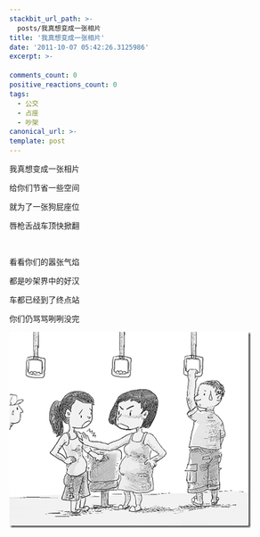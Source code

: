 ```yaml
---
stackbit_url_path: >-
  posts/我真想变成一张相片
title: '我真想变成一张相片'
date: '2011-10-07 05:42:26.3125986'
excerpt: >-
  
comments_count: 0
positive_reactions_count: 0
tags: 
  - 公交
  - 占座
  - 吵架
canonical_url: >-
template: post
---
```

<p>我真想变成一张相片</p>  <p>给你们节省一些空间</p>  <p>就为了一张狗屁座位</p>  <p>唇枪舌战车顶快掀翻</p>  <p>&#160;</p>  <p>看看你们的嚣张气焰</p>  <p>都是吵架界中的好汉</p>  <p>车都已经到了终点站</p>  <p>你们仍骂骂咧咧没完</p>  <p><a href="https://raw.githubusercontent.com/Jeff-Tian/blogengine.net/master/Source/BlogEngine/BlogEngine.NET/App_Data/files/image_159.png"><img style="background-image: none; border-bottom: 0px; border-left: 0px; margin: 0px 10px 0px 0px; padding-left: 0px; padding-right: 0px; display: inline; border-top: 0px; border-right: 0px; padding-top: 0px" title="公交抢座" border="0" alt="公交抢座" src="https://raw.githubusercontent.com/Jeff-Tian/blogengine.net/master/Source/BlogEngine/BlogEngine.NET/App_Data/files/image_thumb_148.png" width="434" height="352" /></a></p>